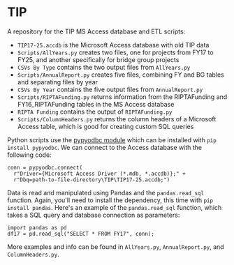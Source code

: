 # TIP
A repository for the TIP MS Access database and ETL scripts:

* `TIP17-25.accdb` is the Microsoft Access database with old TIP data
* `Scripts/AllYears.py` creates two files, one for projects from FY17 to FY25, and another specifically for bridge group projects
* `CSVs By Type` contains the two output files from `AllYears.py`
* `Scripts/AnnualReport.py` creates five files, combining FY and BG tables and separating files by year
* `CSVs By Year` contains the five output files from `AnnualReport.py`
* `Scripts/RIPTAFunding.py` returns information from the RIPTAFunding and FY16_RIPTAFunding tables in the MS Access database
* `RIPTA Funding` contains the output of `RIPTAFunding.py`
* `Scripts/ColumnHeaders.py` returns the column headers of a Microsoft Access table, which is good for creating custom SQL queries

Python scripts use the [pypyodbc module](https://pypi.python.org/pypi/pypyodbc) which can be installed with `pip install pypyodbc`. We can connect to the Access database with the following code:

    conn = pypyodbc.connect(
      r"Driver={Microsoft Access Driver (*.mdb, *.accdb)};" +
      r"Dbq=path-to-file-directory\TIP\TIP17-25.accdb;")

Data is read and manipulated using Pandas and the `pandas.read_sql` function. Again, you'll need to install the dependency, this time with `pip install pandas`. Here's an example of the `pandas.read_sql` function, which takes a SQL query and database connection as parameters:

    import pandas as pd
    df17 = pd.read_sql("SELECT * FROM FY17", conn);

More examples and info can be found in `AllYears.py`, `AnnualReport.py`, and `ColumnHeaders.py`.
